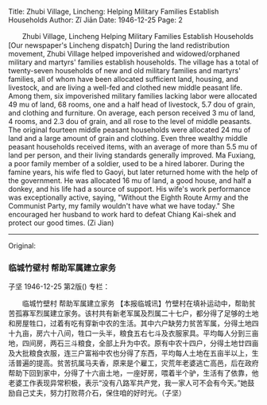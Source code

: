 Title: Zhubi Village, Lincheng: Helping Military Families Establish Households
Author: Zǐ Jiān
Date: 1946-12-25
Page: 2

　　Zhubi Village, Lincheng
    Helping Military Families Establish Households
    [Our newspaper's Lincheng dispatch] During the land redistribution movement, Zhubi Village helped impoverished and widowed/orphaned military and martyrs' families establish households. The village has a total of twenty-seven households of new and old military families and martyrs' families, all of whom have been allocated sufficient land, housing, and livestock, and are living a well-fed and clothed new middle peasant life. Among them, six impoverished military families lacking labor were allocated 49 mu of land, 68 rooms, one and a half head of livestock, 5.7 dou of grain, and clothing and furniture. On average, each person received 3 mu of land, 4 rooms, and 2.3 dou of grain, and all rose to the level of middle peasants. The original fourteen middle peasant households were allocated 24 mu of land and a large amount of grain and clothing. Even three wealthy middle peasant households received items, with an average of more than 5.5 mu of land per person, and their living standards generally improved. Ma Fuxiang, a poor family member of a soldier, used to be a hired laborer. During the famine years, his wife fled to Gaoyi, but later returned home with the help of the government. He was allocated 16 mu of land, a good house, and half a donkey, and his life had a source of support. His wife's work performance was exceptionally active, saying, "Without the Eighth Route Army and the Communist Party, my family wouldn't have what we have today." She encouraged her husband to work hard to defeat Chiang Kai-shek and protect our good times. (Zi Jian)



<hr /> 

Original: 


### 临城竹壁村  帮助军属建立家务
子坚
1946-12-25
第2版()
专栏：

　　临城竹壁村
    帮助军属建立家务
    【本报临城讯】竹壁村在填补运动中，帮助贫苦孤寡军烈属建立家务。该村共有新老军属及烈属二十七户，都分得了足够的土地和房屋牲口，过着有吃有穿新中农的生活。其中六户缺劳力贫苦军属，分得土地四十九亩，房六十八间，牲口一头半，粮食五右七斗及衣服家具。平均每人分到三亩地，四间房，两石三斗粮食，全部上升为中农。原有中农十四户，分得土地廿四亩及大批粮食衣服，连三户富裕中农也分得了东西，平均每人土地在五亩半以上，生活普遍的提高。贫苦抗属马夫香，原来是个雇工，灾荒年老婆逃亡高邑，后在政府帮助下回到家中，分得了十六亩土地，一座好房，喂着半个驴，生活有了依靠，他老婆工作表现异常积极，表示“没有八路军共产党，我一家人可不会有今天。”她鼓励自己丈夫，努力打败蒋介石，保住咱的好时光。（子坚）
